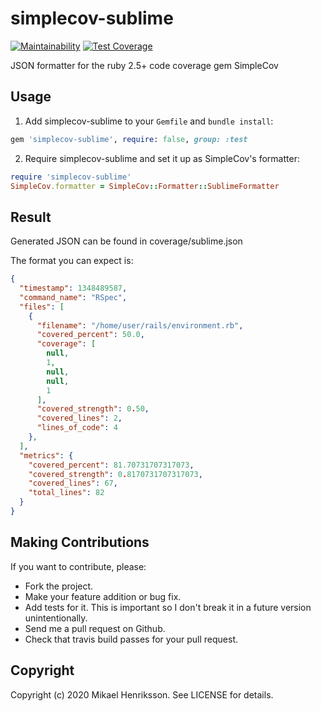 # simplecov-sublime

[![Maintainability](https://api.codeclimate.com/v1/badges/4da5beeb8233b5739e07/maintainability)](https://codeclimate.com/github/mhenrixon/simplecov-sublime/maintainability) [![Test Coverage](https://api.codeclimate.com/v1/badges/4da5beeb8233b5739e07/test_coverage)](https://codeclimate.com/github/mhenrixon/simplecov-sublime/test_coverage)

JSON formatter for the ruby 2.5+ code coverage gem SimpleCov

## Usage

1. Add simplecov-sublime to your `Gemfile` and `bundle install`:

```ruby
gem 'simplecov-sublime', require: false, group: :test
```

2. Require simplecov-sublime and set it up as SimpleCov's formatter:

```ruby
require 'simplecov-sublime'
SimpleCov.formatter = SimpleCov::Formatter::SublimeFormatter
```

## Result

Generated JSON can be found in coverage/sublime.json

The format you can expect is:
```json
{
  "timestamp": 1348489587,
  "command_name": "RSpec",
  "files": [
    {
      "filename": "/home/user/rails/environment.rb",
      "covered_percent": 50.0,
      "coverage": [
        null,
        1,
        null,
        null,
        1
      ],
      "covered_strength": 0.50,
      "covered_lines": 2,
      "lines_of_code": 4
    },
  ],
  "metrics": {
    "covered_percent": 81.70731707317073,
    "covered_strength": 0.8170731707317073,
    "covered_lines": 67,
    "total_lines": 82
  }
}
```

## Making Contributions

If you want to contribute, please:

  * Fork the project.
  * Make your feature addition or bug fix.
  * Add tests for it. This is important so I don't break it in a future version unintentionally.
  * Send me a pull request on Github.
  * Check that travis build passes for your pull request.


## Copyright

Copyright (c) 2020 Mikael Henriksson. See LICENSE for details.
